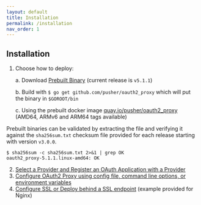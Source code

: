 ```yaml
---
layout: default
title: Installation
permalink: /installation
nav_order: 1
---
```


## Installation

1.  Choose how to deploy:

    a. Download [Prebuilt Binary](https://github.com/pusher/oauth2_proxy/releases) (current release is `v5.1.1`)

    b. Build with `$ go get github.com/pusher/oauth2_proxy` which will put the binary in `$GOROOT/bin`

    c. Using the prebuilt docker image [quay.io/pusher/oauth2_proxy](https://quay.io/pusher/oauth2_proxy) (AMD64, ARMv6 and ARM64 tags available)

Prebuilt binaries can be validated by extracting the file and verifying it against the `sha256sum.txt` checksum file provided for each release starting with version `v3.0.0`.

```
$ sha256sum -c sha256sum.txt 2>&1 | grep OK
oauth2_proxy-5.1.1.linux-amd64: OK
```

2.  [Select a Provider and Register an OAuth Application with a Provider](auth-configuration)
3.  [Configure OAuth2 Proxy using config file, command line options, or environment variables](configuration)
4.  [Configure SSL or Deploy behind a SSL endpoint](tls-configuration) (example provided for Nginx)
